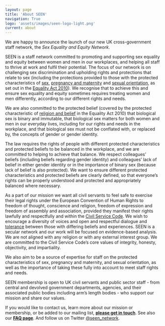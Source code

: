 ```yaml
---
layout: page
title: 'About SEEN'
navigation: True
logo: 'assets/images/seen-logo-light.png'
current: about
---
```


We are happy to announce the launch of our new UK cross-government staff network, the _Sex Equality and Equity Network_.

SEEN is a staff network committed to promoting and supporting sex equality and equity between women and men in our workplaces, and helping all staff to thrive at work and fulfil their potential. The focus of our network is on challenging sex discrimination and upholding rights and protections that relate to sex (including the protections provided to those with the protected characteristics of [sex](https://www.legislation.gov.uk/ukpga/2010/15/section/11), [pregnancy and maternity](https://www.legislation.gov.uk/ukpga/2010/15/part/5/chapter/3/crossheading/pregnancy-and-maternity-equality) and [sexual orientation](https://www.legislation.gov.uk/ukpga/2010/15/section/12), as set out in the [Equality Act 2010](https://www.legislation.gov.uk/ukpga/2010/15/contents)). We recognise that to achieve this and ensure sex equality and equity sometimes requires treating women and men differently, according to our different rights and needs.

We are also committed to the protected belief (covered by the protected characteristic of [religion and belief](https://www.legislation.gov.uk/ukpga/2010/15/section/10) in the Equality Act 2010) that biological sex is binary and immutable, that biological sex matters for both women and men in our everyday lives, including for our rights and needs in the workplace, and that biological sex must not be conflated with, or replaced by, the concepts of gender or gender identity.

The law requires the rights of people with different protected characteristics and protected beliefs to be balanced in the workplace, and we are committed to helping to achieve that balance. We respect colleagues’ beliefs (including beliefs regarding gender identity) and colleagues’ lack of belief in either gender identity or in the importance of binary sex (because lack of belief is also protected). We want to ensure different protected characteristics and protected beliefs are clearly defined, so that everyone’s rights can be properly understood and protected and appropriately balanced where necessary.  

As a part of our mission we want all civil servants to feel safe to exercise their legal rights under the European Convention of Human Rights to freedom of thought, conscience and religion, freedom of expression and freedom of assembly and association, provided they manifest their rights lawfully and respectfully and within the [Civil Service Code](https://www.gov.uk/government/publications/civil-service-code/the-civil-service-code).  We wish to encourage a diversity of voices and open and respectful dialogue and [tolerance](/posts/2022-11-22-on-tolerance/) between those with differing beliefs and experiences.  SEEN is a secular network and our work will be focused on evidence-based analysis.  We are not aligned with any religion or with any external interest group.  We are committed to the Civil Service Code’s core values of integrity, honesty, objectivity, and impartiality.

We also aim to be a source of expertise for staff on the protected characteristics of sex, pregnancy and maternity, and sexual orientation, as well as the importance of taking these fully into account to meet staff rights and needs.

SEEN membership is open to UK civil servants and public sector staff - from central and devolved government departments, agencies, and their associated public bodies including arm’s length bodies - who support our mission and share our values.

If you would like to contact us, learn more about our mission or membership, or be added to our mailing list, **[please get in touch](/contact/)**.  See also our **[FAQ page](/faq/)**.  And follow us on Twitter [@seen_network](https://twitter.com/seen_network/).
